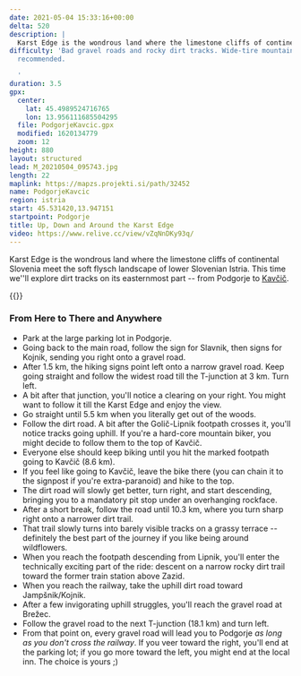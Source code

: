 ```yaml
---
date: 2021-05-04 15:33:16+00:00
delta: 520
description: |
  Karst Edge is the wondrous land where the limestone cliffs of continental Slovenia meet the soft flysch landscape of lower Slovenian Istria. This time we'll explore dirt tracks on its easternmost part -- from Podgorje to Kavčič.
difficulty: 'Bad gravel roads and rocky dirt tracks. Wide-tire mountain bike is highly
  recommended.

  '
duration: 3.5
gpx:
  center:
    lat: 45.4989524716765
    lon: 13.956111685504295
  file: PodgorjeKavcic.gpx
  modified: 1620134779
  zoom: 12
height: 880
layout: structured
lead: M_20210504_095743.jpg
length: 22
maplink: https://mapzs.projekti.si/path/32452
name: PodgorjeKavcic
region: istria
start: 45.531420,13.947151
startpoint: Podgorje
title: Up, Down and Around the Karst Edge
video: https://www.relive.cc/view/vZqNnDKy93q/
---
```

Karst Edge is the wondrous land where the limestone cliffs of continental Slovenia meet the soft flysch landscape of lower Slovenian Istria. This time we''ll explore dirt tracks on its easternmost part -- from Podgorje to [Kavčič](../../hikes/kavcic).
  
{{<hike-details>}}

### From Here to There and Anywhere

* Park at the large parking lot in Podgorje.
* Going back to the main road, follow the sign for Slavnik, then signs for Kojnik, sending you right onto a gravel road.
* After 1.5 km, the hiking signs point left onto a narrow gravel road. Keep going straight and follow the widest road till the T-junction at 3 km. Turn left.
* A bit after that junction, you'll notice a clearing on your right. You might want to follow it till the Karst Edge and enjoy the view.
* Go straight until 5.5 km when you literally get out of the woods.
* Follow the dirt road. A bit after the Golič-Lipnik footpath crosses it, you'll notice tracks going uphill. If you're a hard-core mountain biker, you might decide to follow them to the top of Kavčič.
* Everyone else should keep biking until you hit the marked footpath going to Kavčič (8.6 km).
* If you feel like going to Kavčič, leave the bike there (you can chain it to the signpost if you're extra-paranoid) and hike to the top.
* The dirt road will slowly get better, turn right, and start descending, bringing you to a mandatory pit stop under an overhanging rockface.
* After a short break, follow the road until 10.3 km, where you turn sharp right onto a narrower dirt trail.
* That trail slowly turns into barely visible tracks on a grassy terrace -- definitely the best part of the journey if you like being around wildflowers.
* When you reach the footpath descending from Lipnik, you'll enter the technically exciting part of the ride: descent on a narrow rocky dirt trail toward the former train station above Zazid.
* When you reach the railway, take the uphill dirt road toward Jampšnik/Kojnik.
* After a few invigorating uphill struggles, you'll reach the gravel road at Brežec.
* Follow the gravel road to the next T-junction (18.1 km) and turn left.
* From that point on, every gravel road will lead you to Podgorje _as long as you don't cross the railway_. If you veer toward the right, you'll end at the parking lot; if you go more toward the left, you might end at the local inn. The choice is yours ;)